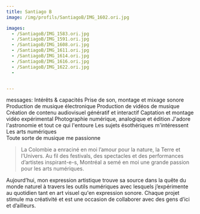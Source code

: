 ```yaml
---
title: Santiago B
image: /img/profils/SantiagoB/IMG_1602.ori.jpg

images:
  - /SantiagoB/IMG_1583.ori.jpg
  - /SantiagoB/IMG_1591.ori.jpg
  - /SantiagoB/IMG_1608.ori.jpg
  - /SantiagoB/IMG_1611.ori.jpg
  - /SantiagoB/IMG_1614.ori.jpg
  - /SantiagoB/IMG_1616.ori.jpg
  - /SantiagoB/IMG_1622.ori.jpg
  - 


---
```



messages:
Intérêts & capacités
Prise de son, montage et mixage sonore
Production de musique électronique
Production de vidéos de musique
Création de contenu audiovisuel génératif et interactif 
Captation et montage vidéo expérimental
Photographie numérique, analogique et édition
J'adore l'astronomie et tout ce qui l'entoure
Les sujets ésothériques m'intéressent
Les arts numériques  
Toute sorte de musique me passionne


> La Colombie a enraciné en moi l’amour pour la nature, la Terre et l’Univers. Au fil des festivals, des spectacles et des performances d’artistes inspirant-e-s, Montréal a semé en moi une grande passion pour les arts numériques.

Aujourd’hui, mon expression artistique trouve sa source dans la quête du monde naturel à travers les outils numériques avec lesquels j’expérimente au quotidien tant en art visuel qu'en expression sonore. Chaque projet stimule ma créativité et est une occasion de collaborer avec des gens d’ici et d’ailleurs.

